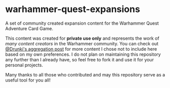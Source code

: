 # warhammer-quest-expansions
A set of community created expansion content for the Warhammer Quest Adventure Card Game. 

This content was created for **private use only** and represents the work of _many content creators_ in the Warhammer community. You can check out [@Drunki's aggregation post](https://boardgamegeek.com/thread/2202185/fan-made-quests-heroes-and-enemies-legacy-warhamme) for more content I chose not to include here based on my own preferences. I do not plan on maintaining this repository any further than I already have, so feel free to fork it and use it for your personal projects.

Many thanks to all those who contributed and may this repository serve as a useful tool for you all!
